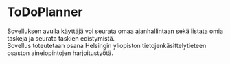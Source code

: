 # ToDoPlanner

Sovelluksen avulla käyttäjä voi seurata omaa ajanhallintaan sekä listata omia taskeja ja seurata taskien edistymistä.  
Sovellus toteutetaan osana Helsingin yliopiston tietojenkäsittelytieteen osaston aineiopintojen harjoitustyötä.
